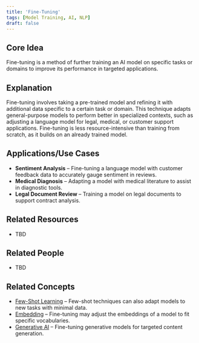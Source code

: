 ```yaml
---
title: 'Fine-Tuning'
tags: [Model Training, AI, NLP]
draft: false
---
```


## Core Idea
Fine-tuning is a method of further training an AI model on specific tasks or domains to improve its performance in targeted applications.

## Explanation
Fine-tuning involves taking a pre-trained model and refining it with additional data specific to a certain task or domain. This technique adapts general-purpose models to perform better in specialized contexts, such as adjusting a language model for legal, medical, or customer support applications. Fine-tuning is less resource-intensive than training from scratch, as it builds on an already trained model.

## Applications/Use Cases
- **Sentiment Analysis** – Fine-tuning a language model with customer feedback data to accurately gauge sentiment in reviews.
- **Medical Diagnosis** – Adapting a model with medical literature to assist in diagnostic tools.
- **Legal Document Review** – Training a model on legal documents to support contract analysis.

## Related Resources
- TBD

## Related People
- TBD

## Related Concepts
- [Few-Shot Learning](../Few-Shot_Learning) – Few-shot techniques can also adapt models to new tasks with minimal data.
- [Embedding](../Embedding) – Fine-tuning may adjust the embeddings of a model to fit specific vocabularies.
- [Generative AI](../Generative_AI) – Fine-tuning generative models for targeted content generation.
